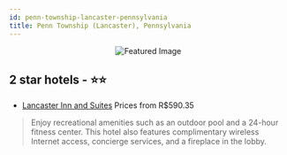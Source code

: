 ```yaml
---
id: penn-township-lancaster-pennsylvania
title: Penn Township (Lancaster), Pennsylvania
---
```


<center><img src="https://i.travelapi.com/hotels/1000000/330000/327500/327428/d3fd05fe_z.jpg" alt="Featured Image" /></center>


##  2 star hotels - ⭐️⭐️

-    [Lancaster Inn and Suites](https://us.hurb.com/hotels/penn-township-lancaster/lancaster-inn-and-suites-JNP-JP194698?cmp=18055) Prices from R$590.35
   > Enjoy recreational amenities such as an outdoor pool and a 24-hour fitness center. This hotel also features complimentary wireless Internet access, concierge services, and a fireplace in the lobby.
